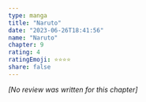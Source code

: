 ```yaml
---
type: manga
title: "Naruto"
date: "2023-06-26T18:41:56"
name: "Naruto"
chapter: 9
rating: 4
ratingEmoji: ⭐️⭐️⭐️⭐️
share: false
---
```


_[No review was written for this chapter]_
